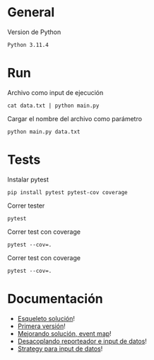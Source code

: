 # General

Version de Python

```
Python 3.11.4
```

# Run

Archivo como input de ejecución

```
cat data.txt | python main.py
```

Cargar el nombre del archivo como parámetro

```
python main.py data.txt
```

# Tests

Instalar pytest

```
pip install pytest pytest-cov coverage
```

Correr tester

```
pytest
```

Correr test con coverage

```
pytest --cov=.
```

Correr test con coverage

```
pytest --cov=.
```

# Documentación

- [Esqueleto solución](./docs/1.primeros-pasos.md)!
- [Primera versión](./docs/2.primer-iteracion.md)!
- [Mejorando solución, event map](./docs/3.refactor.md)!
- [Desacoplando reporteador e input de datos](./docs/4.refactor-v2.md)!
- [Strategy para input de datos](./docs/5.input-data.md)!
